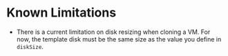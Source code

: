 # Known Limitations

- There is a current limitation on disk resizing when cloning a VM. For now, the template disk must be the same size as the value you define in `diskSize`.
